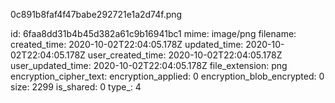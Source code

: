 0c891b8faf4f47babe292721e1a2d74f.png

id: 6faa8dd31b4b45d382a61c9b16941bc1
mime: image/png
filename: 
created_time: 2020-10-02T22:04:05.178Z
updated_time: 2020-10-02T22:04:05.178Z
user_created_time: 2020-10-02T22:04:05.178Z
user_updated_time: 2020-10-02T22:04:05.178Z
file_extension: png
encryption_cipher_text: 
encryption_applied: 0
encryption_blob_encrypted: 0
size: 2299
is_shared: 0
type_: 4